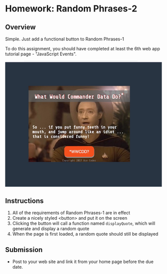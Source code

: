 # Homework: Random Phrases-2

## Overview
Simple. Just add a functional button to Random Phrases-1

To do this assignment, you should have completed at least the 6th web app tutorial page - "JavaScript Events".

![Web Page](_images/random-phrases-2-done.jpg)

## Instructions
1. All of the requirements of Random Phrases-1 are in effect
1. Create a nicely styled &lt;button> and put it on the screen
1. Clicking the button will call a function named `displayQuote`, which will generate and display a random quote
1. When the page is first loaded, a random quote should still be displayed

## Submission
- Post to your web site and link it from your home page before the due date.
